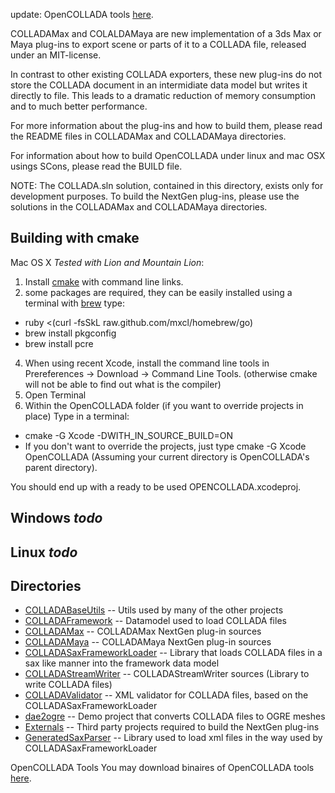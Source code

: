 update: OpenCOLLADA tools [here](https://github.com/KhronosGroup/OpenCOLLADA/wiki/OpenCOLLADA-Tools).  

COLLADAMax and COLALDAMaya are new implementation of a 3ds Max or Maya plug-ins to export scene or parts of it to a COLLADA file, released under an MIT-license. 

In contrast to other existing COLLADA exporters, these new plug-ins do not store the COLLADA document in an intermidiate data model but writes it directly to file. This leads to a dramatic reduction of memory consumption and to much better performance.

For more information about the plug-ins and how to build them, please read the README files in COLLADAMax and COLLADAMaya directories.

For information about how to build OpenCOLLADA under linux and mac OSX usings SCons, please read the BUILD file.

NOTE: The COLLADA.sln solution, contained in this directory, exists only for development purposes. To build the NextGen plug-ins, please use the solutions in the COLLADAMax and COLLADAMaya directories.

Building with cmake
-------------------

Mac OS X *Tested with Lion and Mountain Lion*:

1. Install [cmake](http://www.cmake.org/cmake/resources/software.html) with command line links.
2. some packages are required, they can be easily installed using a terminal with [brew](http://mxcl.github.com/homebrew/) type:
 * ruby <(curl -fsSkL raw.github.com/mxcl/homebrew/go)
 * brew install pkgconfig
 * brew install pcre
4. When using recent Xcode, install the command line tools in Prereferences -> Download -> Command Line Tools. (otherwise cmake will not be able to find out what is the compiler)
5. Open Terminal
6. Within the OpenCOLLADA folder (if you want to override projects in place)
Type in a terminal:
 * cmake -G Xcode -DWITH_IN_SOURCE_BUILD=ON
 * If you don't want to override the projects, just type cmake -G Xcode OpenCOLLADA  (Assuming your current directory is OpenCOLLADA's parent directory).

You should end up with a ready to be used OPENCOLLADA.xcodeproj.

Windows *todo*
-------

Linux *todo*
----- 

Directories
-----------
* [COLLADABaseUtils](https://github.com/KhronosGroup/OpenCOLLADA/tree/master/COLLADABaseUtils) -- Utils used by many of the other projects
* [COLLADAFramework](https://github.com/KhronosGroup/OpenCOLLADA/tree/master/COLLADAFramework) -- Datamodel used to load COLLADA files
* [COLLADAMax](https://github.com/KhronosGroup/OpenCOLLADA/tree/master/COLLADAMax) -- COLLADAMax NextGen plug-in sources
* [COLLADAMaya](https://github.com/KhronosGroup/OpenCOLLADA/tree/master/COLLADAMaya) -- COLLADAMaya NextGen plug-in sources
* [COLLADASaxFrameworkLoader](https://github.com/KhronosGroup/OpenCOLLADA/tree/master/COLLADASaxFrameworkLoader) -- Library that loads COLLADA files in a sax like manner into the framework data model
* [COLLADAStreamWriter](https://github.com/KhronosGroup/OpenCOLLADA/tree/master/COLLADAStreamWriter) -- COLLADAStreamWriter sources (Library to write COLLADA files) 
* [COLLADAValidator](https://github.com/KhronosGroup/OpenCOLLADA/tree/master/COLLADAValidator) -- XML validator for COLLADA files, based on the COLLADASaxFrameworkLoader
* [dae2ogre](https://github.com/KhronosGroup/OpenCOLLADA/tree/master/dae2ogre) -- Demo project that converts COLLADA files to OGRE meshes
* [Externals](https://github.com/KhronosGroup/OpenCOLLADA/tree/master/Externals) -- Third party projects required to build the NextGen plug-ins    
* [GeneratedSaxParser](https://github.com/KhronosGroup/OpenCOLLADA/tree/master/GeneratedSaxParser) -- Library used to load xml files in the way used by COLLADASaxFrameworkLoader      

OpenCOLLADA Tools
You may download binaires of OpenCOLLADA tools [here](https://github.com/KhronosGroup/OpenCOLLADA/wiki/OpenCOLLADA-Tools).
